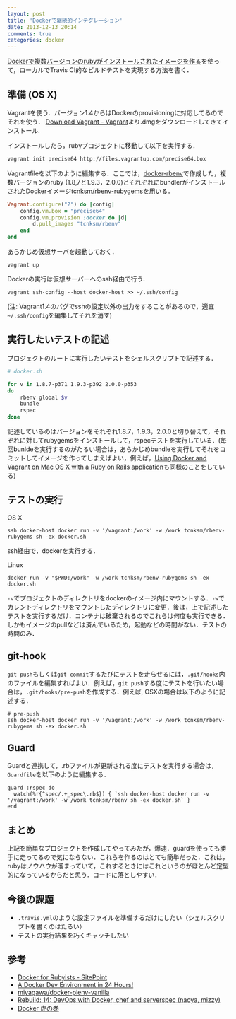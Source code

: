 ```yaml
---
layout: post
title: 'Dockerで継続的インテグレーション'
date: 2013-12-13 20:14
comments: true
categories: docker
---
```


[Dockerで複数バージョンのrubyがインストールされたイメージを作る](http://deeeet.com/writing/2013/12/12/docker-rbenv/)を使って，ローカルでTravis CI的なビルドテストを実現する方法を書く．

## 準備 (OS X)

Vagrantを使う．バージョン1.4からはDockerのprovisioningに対応してるのでそれを使う．
[Download Vagrant - Vagrant](http://www.vagrantup.com/downloads.html)より.dmgをダウンロードしてきてインストール.

インストールしたら，rubyプロジェクトに移動して以下を実行する．

``` bash
vagrant init precise64 http://files.vagrantup.com/precise64.box
```

Vagrantfileを以下のように編集する．ここでは，[docker-rbenv](https://github.com/tcnksm/docker-rbenv)で作成した，複数バージョンのruby (1.8,7と1.9.3，2.0.0)とそれぞれにbundlerがインストールされたDockerイメージ[tcnksm/rbenv-rubygems](https://index.docker.io/u/tcnksm/rbenv-rubygems/)を用いる．

``` ruby
Vagrant.configure("2") do |config|
    config.vm.box = "precise64"
    config.vm.provision :docker do |d|
        d.pull_images "tcnksm/rbenv"
    end
end
```

あらかじめ仮想サーバを起動しておく．

```
vagrant up
```

Dockerの実行は仮想サーバーへのssh経由で行う．

```
vagrant ssh-config --host docker-host >> ~/.ssh/config
```

(注: Vagrant1.4のバグでsshの設定以外の出力をすることがあるので，適宜`~/.ssh/config`を編集してそれを消す)


## 実行したいテストの記述

プロジェクトのルートに実行したいテストをシェルスクリプトで記述する．

``` bash
# docker.sh

for v in 1.8.7-p371 1.9.3-p392 2.0.0-p353
do
    rbenv global $v
    bundle
    rspec
done            
```

記述しているのはバージョンをそれぞれ1.8.7，1.9.3，2.0.0と切り替えて，それぞれに対してrubygemsをインストールして，rspecテストを実行している．(毎回bunldeを実行するのがたるい場合は，あらかじめbundleを実行してそれをコミットしてイメージを作ってしまえばよい，例えば，[Using Docker and Vagrant on Mac OS X with a Ruby on Rails application](http://blog.powpark.com/2013/11/11/using-docker-and-vagrant-on-mac-osx-for-a-ruby-on-rails-app/)も同様のことをしている)


## テストの実行

OS X

```
ssh docker-host docker run -v '/vagrant:/work' -w /work tcnksm/rbenv-rubygems sh -ex docker.sh
```

ssh経由で，dockerを実行する．

Linux

```
docker run -v "$PWD:/work" -w /work tcnksm/rbenv-rubygems sh -ex docker.sh
```


`-v`でプロジェクトのディレクトリをdockerのイメージ内にマウントする．`-w`でカレントディレクトリをマウントしたディレクトリに変更．後は，上で記述したテストを実行するだけ．コンテナは破棄されるのでこれらは何度も実行できる．しかもイメージのpullなどは済んでいるため，起動などの時間がない．テストの時間のみ．

## git-hook

`git push`もしくは`git commit`するたびにテストを走らせるには，`.git/hooks`内のファイルを編集すればよい．例えば，`git push`する度にテストを行いたい場合は，`.git/hooks/pre-push`を作成する．例えば, OSXの場合は以下のように記述する．

```
# pre-push
ssh docker-host docker run -v '/vagrant:/work' -w /work tcnksm/rbenv-rubygems sh -ex docker.sh
```

## Guard

Guardと連携して，.rbファイルが更新される度にテストを実行する場合は，`Guardfile`を以下のように編集する．

```
guard :rspec do
  watch(%r{^spec/.+_spec\.rb$}) { `ssh docker-host docker run -v '/vagrant:/work' -w /work tcnksm/rbenv sh -ex docker.sh` }
end
```

## まとめ

上記を簡単なプロジェクトを作成してやってみたが，爆速．guardを使っても勝手に走ってるので気にならない．これらを作るのはとても簡単だった．これは，rubyはノウハウが溜まっていて，これするときにはこれというのがほとんど定型的になっているからだと思う．コードに落としやすい．

## 今後の課題

- `.travis.yml`のような設定ファイルを準備するだけにしたい（シェルスクリプトを書くのはたるい）
- テストの実行結果を巧くキャッチしたい

## 参考

- [Docker for Rubyists - SitePoint](http://www.sitepoint.com/docker-for-rubyists/)
- [A Docker Dev Environment in 24 Hours!](http://blog.relateiq.com/a-docker-dev-environment-in-24-hours-part-2-of-2/)
- [miyagawa/docker-plenv-vanilla](https://github.com/miyagawa/docker-plenv-vanilla)
- [Rebuild: 14: DevOps with Docker, chef and serverspec (naoya, mizzy)](http://rebuild.fm/14/)
- [Docker 虎の巻](https://gist.github.com/tcnksm/7700047)

